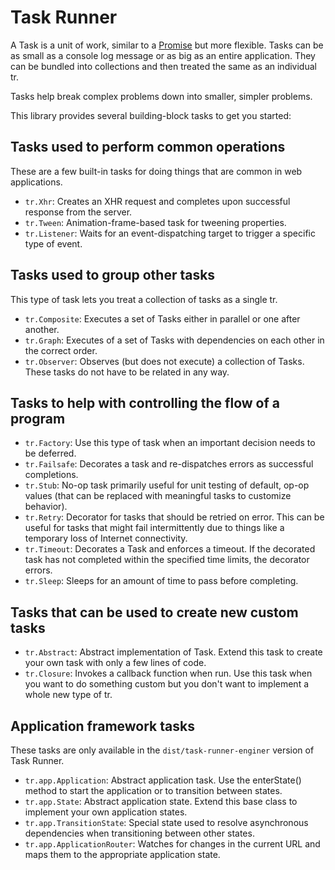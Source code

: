 # Task Runner

A Task is a unit of work, similar to a [Promise](https://developer.mozilla.org/en-US/docs/Web/JavaScript/Reference/Global_Objects/Promise) but more flexible. Tasks can be as small as a console log message or as big as an entire application. They can be bundled into collections and then treated the same as an individual tr.

Tasks help break complex problems down into smaller, simpler problems.

This library provides several building-block tasks to get you started:

## Tasks used to perform common operations

These are a few built-in tasks for doing things that are common in web applications.

* `tr.Xhr`: Creates an XHR request and completes upon successful response from the server.
* `tr.Tween`: Animation-frame-based task for tweening properties.
* `tr.Listener`: Waits for an event-dispatching target to trigger a specific type of event.

## Tasks used to group other tasks

This type of task lets you treat a collection of tasks as a single tr.

* `tr.Composite`: Executes a set of Tasks either in parallel or one after another.
* `tr.Graph`: Executes of a set of Tasks with dependencies on each other in the correct order.
* `tr.Observer`: Observes (but does not execute) a collection of Tasks. These tasks do not have to be related in any way.

## Tasks to help with controlling the flow of a program

* `tr.Factory`: Use this type of task when an important decision needs to be deferred.
* `tr.Failsafe`: Decorates a task and re-dispatches errors as successful completions.
* `tr.Stub`: No-op task primarily useful for unit testing of default, op-op values (that can be replaced with meaningful tasks to customize behavior).
* `tr.Retry`: Decorator for tasks that should be retried on error. This can be useful for tasks that might fail intermittently due to things like a temporary loss of Internet connectivity.
* `tr.Timeout`: Decorates a Task and enforces a timeout. If the decorated task has not completed within the specified time limits, the decorator errors.
* `tr.Sleep`: Sleeps for an amount of time to pass before completing.

## Tasks that can be used to create new custom tasks

* `tr.Abstract`: Abstract implementation of Task. Extend this task to create your own task with only a few lines of code.
* `tr.Closure`: Invokes a callback function when run. Use this task when you want to do something custom but you don't want to implement a whole new type of tr.

## Application framework tasks

These tasks are only available in the `dist/task-runner-enginer` version of Task Runner.

* `tr.app.Application`: Abstract application task. Use the enterState() method to start the application or to transition between states.
* `tr.app.State`: Abstract application state. Extend this base class to implement your own application states.
* `tr.app.TransitionState`: Special state used to resolve asynchronous dependencies when transitioning between other states.
* `tr.app.ApplicationRouter`: Watches for changes in the current URL and maps them to the appropriate application state. 